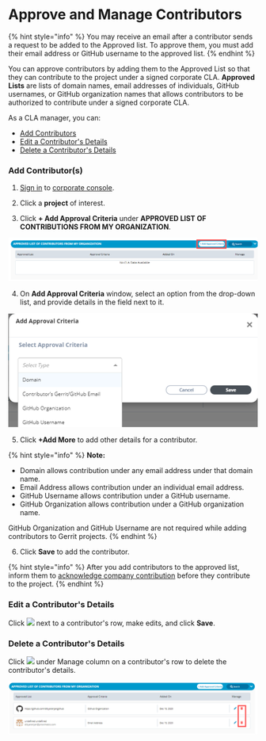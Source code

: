 # Approve and Manage Contributors

{% hint style="info" %}
You may receive an email after a contributor sends a request to be added to the Approved list. To approve them, you must add their email address or GitHub username to the approved list.
{% endhint %}

You can approve contributors by adding them to the Approved List so that they can contribute to the project under a signed corporate CLA. **Approved Lists** are lists of domain names, email addresses of individuals, GitHub usernames, or GitHub organization names that allows contributors to be authorized to contribute under a signed corporate CLA.

As a CLA manager, you can:

* [Add Contributors](approve-and-manage-contributors.md#add-contributor-s)
* [Edit a Contributor's Details](approve-and-manage-contributors.md#edit-a-contributors-details)
* [Delete a Contributor's Details](approve-and-manage-contributors.md#delete-a-contributors-details)

### **Add Contributor\(s\)**

1. ​[Sign in](sign-in-to-the-easycla-corporate-console.md) to [corporate console](https://member.lfx.linuxfoundation.org/company/dashboard).

2. Click a **project** of interest.

3. Click **+ Add Approval Criteria** under **APPROVED LIST OF CONTRIBUTIONS FROM MY ORGANIZATION**.

![Add Approval Criteria](../../.gitbook/assets/add-approval-criteria.png)

4. On **Add Approval Criteria** window, select an option from the drop-down list, and provide details in the field next to it.

![Add Approval Criteria](../../.gitbook/assets/add-approval-criteria%20%281%29.png)

5. Click **+Add More** to add other details for a contributor.

{% hint style="info" %}
**Note:** 

* Domain allows contribution under any email address under that domain name.
* Email Address allows contribution under an individual email address.
* GitHub Username allows contribution under a GitHub username.
* GitHub Organization allows contribution under a GitHub organization name.

GitHub Organization and GitHub Username are not required while adding contributors to Gerrit projects.
{% endhint %}

6. Click **Save** to add the contributor.

{% hint style="info" %}
After you add contributors to the approved list, inform them to [acknowledge company contribution](../contributors/corporate-contributor.md#acknowledge-company-contribution) before they contribute to the project.
{% endhint %}

### Edit a Contributor's Details

Click ![](https://firebasestorage.googleapis.com/v0/b/gitbook-28427.appspot.com/o/assets%2F-M2DCN9UgoRgMEkgnLyP%2F-M9r8HAsE33veE1f8-jp%2F-M9rgXW5MmdCw4zlarnJ%2Fedit%20icon.png?alt=media&token=dc04f1ad-302e-49e8-983e-dacbaa49f029) next to a contributor's row, make edits, and click **Save**.

### Delete a Contributor's Details

Click ![](https://firebasestorage.googleapis.com/v0/b/gitbook-28427.appspot.com/o/assets%2F-M2DCN9UgoRgMEkgnLyP%2F-M9WNn7lqBje4DX2Irn-%2F-M9Y5z1DnSglCZbaXzg0%2Fdelete%20icon.png?alt=media&token=2333c400-d6bf-4c6e-93e9-52d4c00113d9) under Manage column on a contributor's row to delete the contributor's details.

![Delete Contributors](../../.gitbook/assets/delete-contributors.png)

